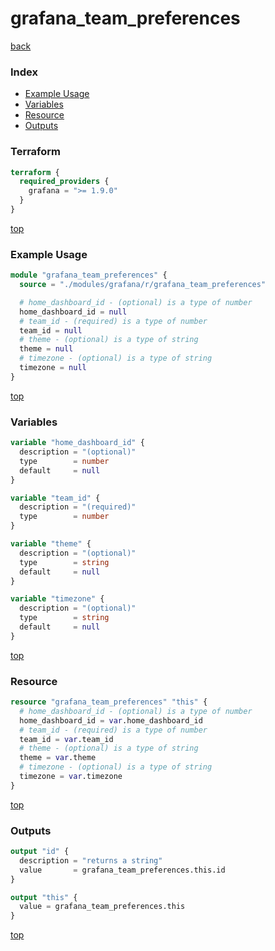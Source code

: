 # grafana_team_preferences

[back](../grafana.md)

### Index

- [Example Usage](#example-usage)
- [Variables](#variables)
- [Resource](#resource)
- [Outputs](#outputs)

### Terraform

```terraform
terraform {
  required_providers {
    grafana = ">= 1.9.0"
  }
}
```

[top](#index)

### Example Usage

```terraform
module "grafana_team_preferences" {
  source = "./modules/grafana/r/grafana_team_preferences"

  # home_dashboard_id - (optional) is a type of number
  home_dashboard_id = null
  # team_id - (required) is a type of number
  team_id = null
  # theme - (optional) is a type of string
  theme = null
  # timezone - (optional) is a type of string
  timezone = null
}
```

[top](#index)

### Variables

```terraform
variable "home_dashboard_id" {
  description = "(optional)"
  type        = number
  default     = null
}

variable "team_id" {
  description = "(required)"
  type        = number
}

variable "theme" {
  description = "(optional)"
  type        = string
  default     = null
}

variable "timezone" {
  description = "(optional)"
  type        = string
  default     = null
}
```

[top](#index)

### Resource

```terraform
resource "grafana_team_preferences" "this" {
  # home_dashboard_id - (optional) is a type of number
  home_dashboard_id = var.home_dashboard_id
  # team_id - (required) is a type of number
  team_id = var.team_id
  # theme - (optional) is a type of string
  theme = var.theme
  # timezone - (optional) is a type of string
  timezone = var.timezone
}
```

[top](#index)

### Outputs

```terraform
output "id" {
  description = "returns a string"
  value       = grafana_team_preferences.this.id
}

output "this" {
  value = grafana_team_preferences.this
}
```

[top](#index)